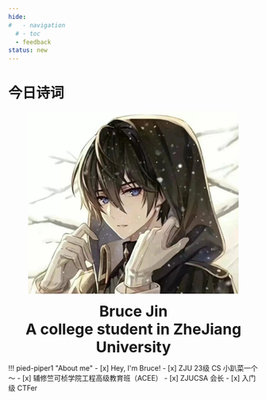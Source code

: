 ```yaml
---
hide:
#   - navigation
  # - toc
  - feedback
status: new
---
```

<center> 
<script src="https://sdk.jinrishici.com/v2/browser/jinrishici.js" charset="utf-8"></script>
</center>  


# <span id="jinrishici-sentence">今日诗词</span>

<script src="https://cdn.jsdelivr.net/npm/@fancyapps/ui@5.0/dist/fancybox/fancybox.umd.js"></script>
<link
  rel="stylesheet"
  href="https://cdn.jsdelivr.net/npm/@fancyapps/ui@5.0/dist/fancybox/fancybox.css"
/>

<figure class="figure-image">
  <img src="../assets/头像.jpg" />
</figure>

<p style="text-align: center; margin: 0px;" markdown>
  <p style="text-align: center; font-size: 30px; margin: 0px;"><strong>Bruce Jin</strong></p>
  <p style="text-align: center; font-size: 30px; margin: 0px;"><strong>A college student in ZheJiang University</strong></p>
</p>

!!! pied-piper1 "About me"
    - [x] Hey, I'm Bruce!
    - [x] ZJU 23级 CS 小趴菜一个～
    - [x] 辅修竺可桢学院工程高级教育班（ACEE）
    - [x] ZJUCSA 会长
    - [x] 入门级 CTFer